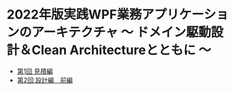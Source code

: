 # 2022年版実践WPF業務アプリケーションのアーキテクチャ ～ ドメイン駆動設計＆Clean Architectureとともに ～

- [第1回 見積編](Article01.md)
- [第2回 設計編　前編](Article02.md)
